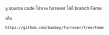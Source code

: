 ดู source code โปรเจค furrever ได้ที่ branch Fame

หรือ
```
https://github.com/baebey/furrever/tree/Fame
```
